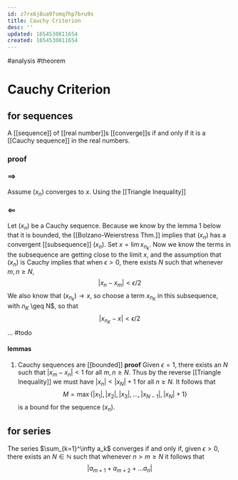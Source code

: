 ```yaml
---
id: z7rx6j8ua97smq7hp7bru9s
title: Cauchy Criterion
desc: ''
updated: 1654530811654
created: 1654530811654
---
```

#analysis #theorem 
# Cauchy Criterion
## for sequences
A [[sequence]] of [[real number]]s [[converge]]s if and only if it is a [[Cauchy sequence]] in the real numbers.
### proof
#### $\implies$
Assume $(x_n)$ converges to $x$.  Using the [[Triangle Inequality]]
#### $\impliedby$
Let $(x_n)$ be a Cauchy sequence.  Because we know by the lemma 1 below that it is bounded, the [[Bolzano-Weierstress Thm.]] implies that $(x_n)$ has a convergent [[subsequence]] $(x_n)$.  Set $x = \lim{x_{n_k}}$.  Now we know the terms in the subsequence are getting close to the limit $x$, and the assumption that $(x_n)$ is Cauchy implies that when $\epsilon > 0$, there exists $N$ such that whenever $m,n \geq N$,
$$|x_n - x_m| < \epsilon/2$$
We also know that $(x_{n_k}) \rightarrow x$, so choose a term $x_{n_K}$ in this subsequence, with $n_K$ \geq N$, so that
$$|x_{n_K}-x| < \epsilon/2$$
... #todo
#### lemmas
1. Cauchy sequences are [[bounded]]
**proof**
Given $\epsilon = 1$, there exists an $N$ such that $|x_m - x_n| < 1$ for all $m,n \geq N$.  Thus by the reverse [[Triangle Inequality]] we must have $|x_n| < |x_N| + 1$ for all $n \geq N$.  It follows that
$$M = \max\{|x_1|,|x_2|,|x_3|,...,|x_{N-1}|,|x_N|+1\}$$
is a bound for the sequence $(x_n)$.
## for series
The series $\sum_{k=1}^\infty a_k$ converges if and only if, given $\epsilon > 0$, there exists an $N \in \mathbb{N}$ such that whenever $n > m \geq N$ it follows that
$$|a_{m+1} +a_{m+2}+...a_n|$$
